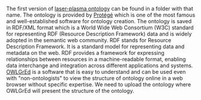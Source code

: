 The first version of [laser-plasma ontology](https://github.com/ComputationalRadiationPhysics/laser_plasma_ontology/blob/master/laser-plasma_ontology.rdf) can be found in a folder with that name. The ontology is provided by [Protégé](https://protege.stanford.edu/)  which is one of the most famous and well-established software for ontology creation. The ontology is saved in RDF/XML format which is a World Wide Web Consortium (W3C) standard for representing RDF (Resource Description Framework) data and is widely adopted in the semantic web community.
RDF stands for Resource Description Framework. It is a standard model for representing data and metadata on the web. RDF provides a framework for expressing relationships between resources in a machine-readable format, enabling data interchange and integration across different applications and systems.
 [OWLGrEd](http://owlgred.lumii.lv/) is a software that is easy to understand and can be used even with "non-ontologists" to view the structure of ontology online in a web browser without specific expertise. We need to upload the ontology where OWLGrEd will present the structure of the ontology.
